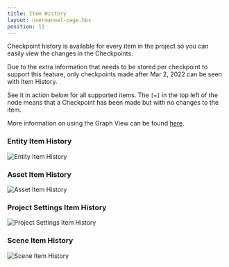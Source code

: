 ```yaml
---
title: Item History
layout: usermanual-page.hbs
position: 11
---
```


Checkpoint history is available for every item in the project so you can easily view the changes in the Checkpoints.

Due to the extra information that needs to be stored per checkpoint to support this feature, only checkpoints made after Mar 2, 2022 can be seen with Item History.

See it in action below for all supported items. The `[=]` in the top left of the node means that a Checkpoint has been made but with no changes to the item.

More information on using the Graph View can be found [here][graph-view].

### Entity Item History

![Entity Item History][entity-item-history-img]

### Asset Item History

![Asset Item History][asset-item-history-img]

### Project Settings Item History

![Project Settings Item History][project-settings-item-history-img]

### Scene Item History

![Scene Item History][scene-item-history-img]

[graph-view]: /user-manual/version-control/graph-view/
[entity-item-history-img]: /images/user-manual/version-control/item-history/entity-item-history.gif
[asset-item-history-img]: /images/user-manual/version-control/item-history/asset-item-history.gif
[project-settings-item-history-img]: /images/user-manual/version-control/item-history/project-item-history.gif
[scene-item-history-img]: /images/user-manual/version-control/item-history/scene-item-history.gif